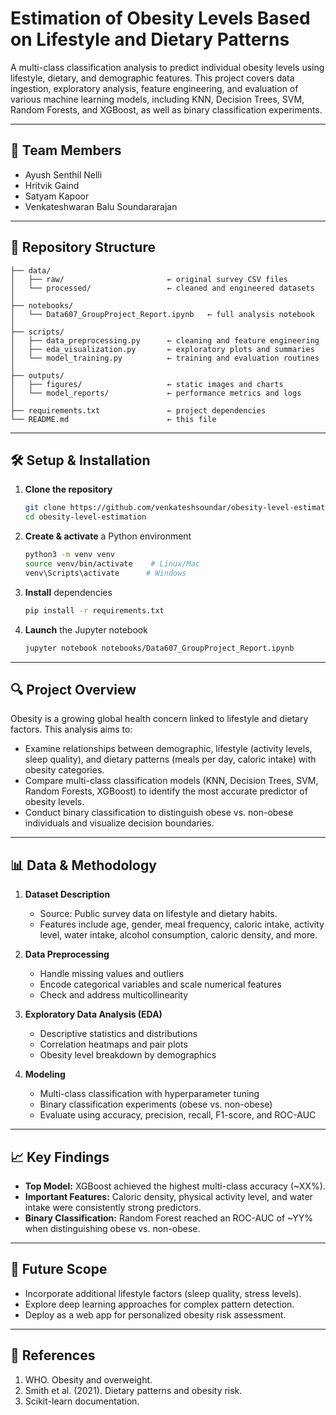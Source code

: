 # Estimation of Obesity Levels Based on Lifestyle and Dietary Patterns

A multi-class classification analysis to predict individual obesity levels using lifestyle, dietary, and demographic features. This project covers data ingestion, exploratory analysis, feature engineering, and evaluation of various machine learning models, including KNN, Decision Trees, SVM, Random Forests, and XGBoost, as well as binary classification experiments.

---

## 👥 Team Members
- Ayush Senthil Nelli  
- Hritvik Gaind  
- Satyam Kapoor  
- Venkateshwaran Balu Soundararajan  

---

## 📁 Repository Structure

```
├── data/
│   ├── raw/                       ← original survey CSV files
│   └── processed/                 ← cleaned and engineered datasets
│
├── notebooks/
│   └── Data607_GroupProject_Report.ipynb   ← full analysis notebook
│
├── scripts/
│   ├── data_preprocessing.py      ← cleaning and feature engineering
│   ├── eda_visualization.py       ← exploratory plots and summaries
│   └── model_training.py          ← training and evaluation routines
│
├── outputs/
│   ├── figures/                   ← static images and charts
│   └── model_reports/             ← performance metrics and logs
│
├── requirements.txt               ← project dependencies
└── README.md                      ← this file
```

---

## 🛠️ Setup & Installation

1. **Clone the repository**  
   ```bash
   git clone https://github.com/venkateshsoundar/obesity-level-estimation.git
   cd obesity-level-estimation
   ```

2. **Create & activate** a Python environment  
   ```bash
   python3 -m venv venv
   source venv/bin/activate    # Linux/Mac
   venv\Scripts\activate      # Windows
   ```

3. **Install** dependencies  
   ```bash
   pip install -r requirements.txt
   ```

4. **Launch** the Jupyter notebook  
   ```bash
   jupyter notebook notebooks/Data607_GroupProject_Report.ipynb
   ```

---

## 🔍 Project Overview

Obesity is a growing global health concern linked to lifestyle and dietary factors. This analysis aims to:

- Examine relationships between demographic, lifestyle (activity levels, sleep quality), and dietary patterns (meals per day, caloric intake) with obesity categories.  
- Compare multi-class classification models (KNN, Decision Trees, SVM, Random Forests, XGBoost) to identify the most accurate predictor of obesity levels.  
- Conduct binary classification to distinguish obese vs. non-obese individuals and visualize decision boundaries.

---

## 📊 Data & Methodology

1. **Dataset Description**  
   - Source: Public survey data on lifestyle and dietary habits.  
   - Features include age, gender, meal frequency, caloric intake, activity level, water intake, alcohol consumption, caloric density, and more.

2. **Data Preprocessing**  
   - Handle missing values and outliers  
   - Encode categorical variables and scale numerical features  
   - Check and address multicollinearity

3. **Exploratory Data Analysis (EDA)**  
   - Descriptive statistics and distributions  
   - Correlation heatmaps and pair plots  
   - Obesity level breakdown by demographics

4. **Modeling**  
   - Multi-class classification with hyperparameter tuning  
   - Binary classification experiments (obese vs. non-obese)  
   - Evaluate using accuracy, precision, recall, F1-score, and ROC-AUC

---

## 📈 Key Findings

- **Top Model:** XGBoost achieved the highest multi-class accuracy (~XX%).  
- **Important Features:** Caloric density, physical activity level, and water intake were consistently strong predictors.  
- **Binary Classification:** Random Forest reached an ROC-AUC of ~YY% when distinguishing obese vs. non-obese.

---

## 🔮 Future Scope

- Incorporate additional lifestyle factors (sleep quality, stress levels).  
- Explore deep learning approaches for complex pattern detection.  
- Deploy as a web app for personalized obesity risk assessment.

---

## 📜 References

1. WHO. Obesity and overweight.  
2. Smith et al. (2021). Dietary patterns and obesity risk.  
3. Scikit-learn documentation.  
